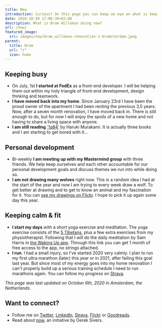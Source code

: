 ```yaml
---
title: Now
introduction: Curious? On this page you can keep an eye on what is keeping me busy right now.
date: 2020-10-30 17:06:30+02:00
description: What is Bram Willemse doing now?
url: /now/
featured_image:
  src: images/now/bram_willemse-renovation-1-bramsterdam.jpeg
parent:
  title: Bram
  url: "/"
  icon: home
---
```


## Keeping busy

- On July, 1st **I started at FedEx** as a front-end developer. I will be helping them out within my holy triangle of front-end development, design thinking and teamwork.
- **I have moved back into my home**. Since January 23rd I have been the proud owner of the apartment I had been renting the previous 3,5 years. Now, after a seven  month renovation, I have moved back in. There is still enough to do, but for now I will enjoy the spoils of a new home and not having to share a living space with anyone.
- **I am still reading** ['1q84'](https://www.goodreads.com/book/show/10357575-1q84 "Check out the book '1q84' on GoodReads") by Haruki Murakami. It is actually three books and I am starting to get bored with it...


## Personal development

- Bi-weekly **I am meeting up with my Mastermind group** with three friends. We help keep ourselves and each other accountable for our personal development goals and discuss themes we run into while doing so.
- **I am not drawing many wolves** right now. This is a random idea I had at the start of the year and now I am trying to every week draw a wolf. To get better at drawing and to get to know an animal and my fascination for it. You can [see my drawings on Flickr](https://www.flickr.com/photos/bramwillemse/albums/72157713134882542). I hope to pick it up again some day this year.

## Keeping calm & fit

- **I start my days** with a short yoga exercise and meditation. The yoga exercise consists of the [5 Tibetans](https://en.wikipedia.org/wiki/Five_Tibetan_Rites "Read more about the Five Tibetan Rites on Wikipedia"), plus a few extra exercises from my physiotherapist. Following that I will do the daily meditation by Sam Harris in [the Waking Up app](https://share.wakingup.com/2abce0e26219 "Check out the Waking Up app"). Through this link you can get 1 month of free access to the app, no strings attached.
- **I run**. I had a small injury, so I've started 2020 very calmly. I plan to run my first ultra marathon (later) this year or in 2021, after failing this goal last year. But since most of my energy goes into my home renovation I can't properly build up a serious training schedule I need to run marathons again. You can follow my progress on [Strava](https://strava.com/athletes/bramwillemse "Follow my training progress on Strava").

*This page was last updated on <time datetime="2020-10-30 17:16:58">October 6th, 2020</time> in Amsterdam, the Netherlands*.

## Want to connect?

- Follow me on [Twitter](https://twitter.com/bramwillemse "Follow or contact me on Twitter"), [LinkedIn](https://linkedin.com/in/bramwillemse "Check out my profile and CV on LinkedIn"), [Strava](https://strava.com/athletes/bramwillemse "Follow my training progress on Strava"), [Flickr](https://flickr.com/bramwillemse "Explore my photos on Flickr") or [Goodreads](https://www.goodreads.com/bramwillemse "See what I read on my GoodReads profile").
- Read about <a href="https://nownownow.com/about">now</a>, an initiative by Derek Sivers.
